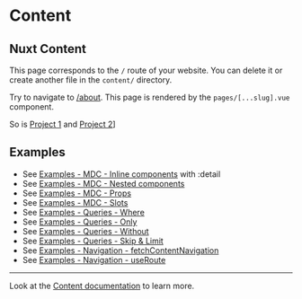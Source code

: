 # Content

## Nuxt Content

This page corresponds to the `/` route of your website. You can delete it or create another file in the `content/` directory.

Try to navigate to [/about](/about). This page is rendered by the `pages/[...slug].vue` component.

So is [Project 1](/projects/project1) and [Project 2](/projects/project2)]

## Examples

- See [Examples - MDC - Inline components](/examples/inline-components) with :detail
- See [Examples - MDC - Nested components](/examples/nested-components)
- See [Examples - MDC - Props](/examples/props)
- See [Examples - MDC - Slots](/examples/slots)
- See [Examples - Queries - Where](/examples/where)
- See [Examples - Queries - Only](/examples/only)
- See [Examples - Queries - Without](/examples/without)
- See [Examples - Queries - Skip & Limit](/examples/skip-and-limit)
- See [Examples - Navigation - fetchContentNavigation](/examples/fetch-content-navigation)
- See [Examples - Navigation - useRoute](/examples/use-route)

---

Look at the [Content documentation](https://content.nuxtjs.org/) to learn more.
